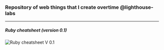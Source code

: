 ### Repository of web things that I create overtime @lighthouse-labs
---


##### Ruby cheatsheet (version 0.1)
![Ruby cheatsheet V 0.1](https://github.com/adamdahan/lighthouse-web/blob/master/ruby-cheatsheet-v-0.1/image/ruby-cheatsheet-v-0.1.png)

